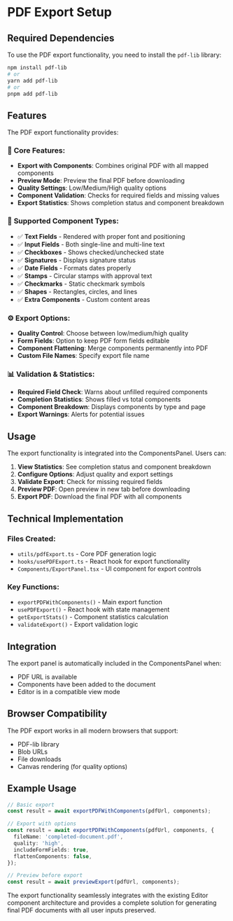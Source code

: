 # PDF Export Setup

## Required Dependencies

To use the PDF export functionality, you need to install the `pdf-lib` library:

```bash
npm install pdf-lib
# or
yarn add pdf-lib
# or
pnpm add pdf-lib
```

## Features

The PDF export functionality provides:

### 🔧 **Core Features:**
- **Export with Components**: Combines original PDF with all mapped components
- **Preview Mode**: Preview the final PDF before downloading
- **Quality Settings**: Low/Medium/High quality options
- **Component Validation**: Checks for required fields and missing values
- **Export Statistics**: Shows completion status and component breakdown

### 📝 **Supported Component Types:**
- ✅ **Text Fields** - Rendered with proper font and positioning
- ✅ **Input Fields** - Both single-line and multi-line text
- ✅ **Checkboxes** - Shows checked/unchecked state
- ✅ **Signatures** - Displays signature status
- ✅ **Date Fields** - Formats dates properly
- ✅ **Stamps** - Circular stamps with approval text
- ✅ **Checkmarks** - Static checkmark symbols
- ✅ **Shapes** - Rectangles, circles, and lines
- ✅ **Extra Components** - Custom content areas

### ⚙️ **Export Options:**
- **Quality Control**: Choose between low/medium/high quality
- **Form Fields**: Option to keep PDF form fields editable
- **Component Flattening**: Merge components permanently into PDF
- **Custom File Names**: Specify export file name

### 📊 **Validation & Statistics:**
- **Required Field Check**: Warns about unfilled required components
- **Completion Statistics**: Shows filled vs total components
- **Component Breakdown**: Displays components by type and page
- **Export Warnings**: Alerts for potential issues

## Usage

The export functionality is integrated into the ComponentsPanel. Users can:

1. **View Statistics**: See completion status and component breakdown
2. **Configure Options**: Adjust quality and export settings  
3. **Validate Export**: Check for missing required fields
4. **Preview PDF**: Open preview in new tab before downloading
5. **Export PDF**: Download the final PDF with all components

## Technical Implementation

### Files Created:
- `utils/pdfExport.ts` - Core PDF generation logic
- `hooks/usePDFExport.ts` - React hook for export functionality  
- `Components/ExportPanel.tsx` - UI component for export controls

### Key Functions:
- `exportPDFWithComponents()` - Main export function
- `usePDFExport()` - React hook with state management
- `getExportStats()` - Component statistics calculation
- `validateExport()` - Export validation logic

## Integration

The export panel is automatically included in the ComponentsPanel when:
- PDF URL is available
- Components have been added to the document
- Editor is in a compatible view mode

## Browser Compatibility

The PDF export works in all modern browsers that support:
- PDF-lib library
- Blob URLs  
- File downloads
- Canvas rendering (for quality options)

## Example Usage

```typescript
// Basic export
const result = await exportPDFWithComponents(pdfUrl, components);

// Export with options
const result = await exportPDFWithComponents(pdfUrl, components, {
  fileName: 'completed-document.pdf',
  quality: 'high',
  includeFormFields: true,
  flattenComponents: false,
});

// Preview before export
const result = await previewExport(pdfUrl, components);
```

The export functionality seamlessly integrates with the existing Editor component architecture and provides a complete solution for generating final PDF documents with all user inputs preserved.